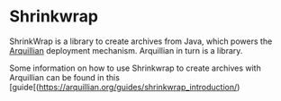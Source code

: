 # Shrinkwrap

ShrinkWrap is a library to create archives from Java, which powers the [Arquillian]([url](https://github.com/arquillian)) 
deployment mechanism. Arquillian in turn is a library.

Some information on how to use Shrinkwrap to create archives with Arquillian can be found in this [guide[(https://arquillian.org/guides/shrinkwrap_introduction/)
